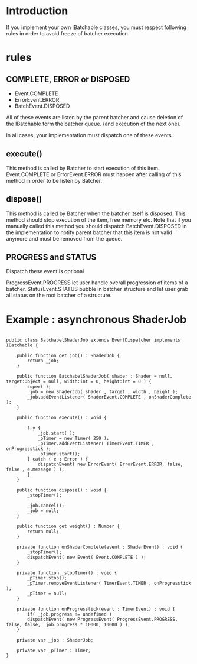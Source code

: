 # Introduction #

If you implement your own IBatchable classes, you must respect following rules in order to avoid freeze of batcher execution.

# rules #

## COMPLETE, ERROR or DISPOSED ##

  * Event.COMPLETE
  * ErrorEvent.ERROR
  * BatchEvent.DISPOSED

All of these events are listen by the parent batcher and cause deletion of the IBatchable form the batcher queue. (and execution of the next one).



In all cases, your implementation must dispatch one of these events.

## execute() ##
This method is called by Batcher to start execution of this item. Event.COMPLETE or ErrorEvent.ERROR must happen after calling of this method in order to be listen by Batcher.


## dispose() ##
This method is called by Batcher when the batcher itself is disposed. This method should stop execution of the item, free memory etc.
Note that if you manually called this method you should dispatch BatchEvent.DISPOSED in the implementation to notify parent batcher that this item is not valid anymore and must be removed from the queue.

## PROGRESS and STATUS ##

Dispatch these event is optional

ProgressEvent.PROGRESS let user handle overall progression of items of a batcher.
StatusEvent.STATUS bubble in batcher structure and let user grab all status on the root batcher of a structure.

# Example : asynchronous ShaderJob #


```

public class BatchabelShaderJob extends EventDispatcher implements IBatchable {
	
	public function get job() : ShaderJob {
		return _job;
	}
	
	public function BatchabelShaderJob( shader : Shader = null, target:Object = null, width:int = 0, height:int = 0 ) {
		super( );
		_job = new ShaderJob( shader , target , width , height );
		_job.addEventListener( ShaderEvent.COMPLETE , onShaderComplete );
	}

	public function execute() : void {
		
		try {
			_job.start( );
			_pTimer = new Timer( 250 );
			_pTimer.addEventListener( TimerEvent.TIMER , onProgresstick );
			_pTimer.start();
		} catch ( e : Error ) {
			dispatchEvent( new ErrorEvent( ErrorEvent.ERROR, false, false , e.message ) );
		}
	}
	
	public function dispose() : void {
		_stopTimer();
		
		_job.cancel();
		_job = null;
	}
	
	public function get weight() : Number {
		return null;
	}
	
	private function onShaderComplete(event : ShaderEvent) : void {
		_stopTimer();
		dispatchEvent( new Event( Event.COMPLETE ) );
	}
	
	private function _stopTimer() : void {
		_pTimer.stop();
		_pTimer.removeEventListener( TimerEvent.TIMER , onProgresstick );
		_pTimer = null;
	}
	
	private function onProgresstick(event : TimerEvent) : void {
		if( _job.progress != undefined )
		dispatchEvent( new ProgressEvent( ProgressEvent.PROGRESS, false, false, _job.progress * 10000, 10000 ) );
	}
	
	private var _job : ShaderJob;
	
	private var _pTimer : Timer;
}
```